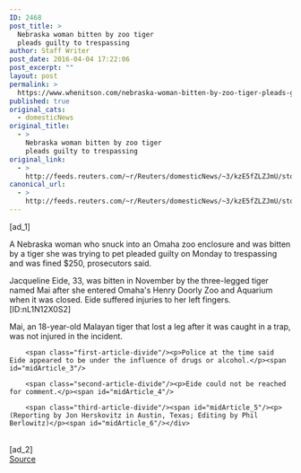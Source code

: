 ```yaml
---
ID: 2468
post_title: >
  Nebraska woman bitten by zoo tiger
  pleads guilty to trespassing
author: Staff Writer
post_date: 2016-04-04 17:22:06
post_excerpt: ""
layout: post
permalink: >
  https://www.whenitson.com/nebraska-woman-bitten-by-zoo-tiger-pleads-guilty-to-trespassing/
published: true
original_cats:
  - domesticNews
original_title:
  - >
    Nebraska woman bitten by zoo tiger
    pleads guilty to trespassing
original_link:
  - >
    http://feeds.reuters.com/~r/Reuters/domesticNews/~3/kzE5fZLZJmU/story01.htm
canonical_url:
  - >
    http://feeds.reuters.com/~r/Reuters/domesticNews/~3/kzE5fZLZJmU/story01.htm
---
```

 [ad_1]
<br><div id="articleText">
<span id="midArticle_start"/>

<span class="focusParagraph" readability="4"><p><span class="articleLocatio&lt;/span&gt;n">A Nebraska woman who snuck into an Omaha zoo enclosure and was bitten by a tiger she was trying to pet pleaded guilty on Monday to trespassing and was fined $250, prosecutors said.</span></p></span><span id="midArticle_0"/><p>Jacqueline Eide, 33, was bitten in November by the three-legged tiger named Mai after she entered Omaha's Henry Doorly Zoo and Aquarium when it was closed. Eide suffered injuries to her left fingers. [ID:nL1N12X0S2]</p><span id="midArticle_1"/><p>Mai, an 18-year-old Malayan tiger that lost a leg after it was caught in a trap, was not injured in the incident.</p><span id="midArticle_2"/>
        
        <span class="first-article-divide"/><p>Police at the time said Eide appeared to be under the influence of drugs or alcohol.</p><span id="midArticle_3"/>
        
        <span class="second-article-divide"/><p>Eide could not be reached for comment.</p><span id="midArticle_4"/>
        
        <span class="third-article-divide"/><span id="midArticle_5"/><p> (Reporting by Jon Herskovitz in Austin, Texas; Editing by Phil Berlowitz)</p><span id="midArticle_6"/></div>
<br>[ad_2]
<br><a href="http://feeds.reuters.com/~r/Reuters/domesticNews/~3/kzE5fZLZJmU/story01.htm">Source </a>